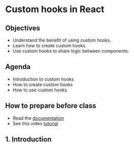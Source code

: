 # Custom hooks in React
## Objectives
- Understand the benefit of using custom hooks.
- Learn how to create custom hooks.
- Use custom hooks to share logic between components.

## Agenda
- Introduction to custom hooks
- How to create custom hooks
- How to use custom hooks

## How to prepare before class
- Read the [documentation](https://react.dev/learn/reusing-logic-with-custom-hooks)
- See this video [tutorial](https://www.youtube.com/watch?v=TNhaISOUy6Q&ab_channel=Fireship)

## 1. Introduction

